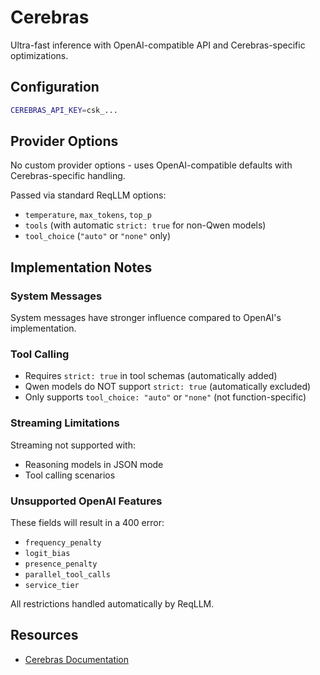 # Cerebras

Ultra-fast inference with OpenAI-compatible API and Cerebras-specific optimizations.

## Configuration

```bash
CEREBRAS_API_KEY=csk_...
```

## Provider Options

No custom provider options - uses OpenAI-compatible defaults with Cerebras-specific handling.

Passed via standard ReqLLM options:
- `temperature`, `max_tokens`, `top_p`
- `tools` (with automatic `strict: true` for non-Qwen models)
- `tool_choice` (`"auto"` or `"none"` only)

## Implementation Notes

### System Messages
System messages have stronger influence compared to OpenAI's implementation.

### Tool Calling
- Requires `strict: true` in tool schemas (automatically added)
- Qwen models do NOT support `strict: true` (automatically excluded)
- Only supports `tool_choice: "auto"` or `"none"` (not function-specific)

### Streaming Limitations
Streaming not supported with:
- Reasoning models in JSON mode
- Tool calling scenarios

### Unsupported OpenAI Features

These fields will result in a 400 error:
- `frequency_penalty`
- `logit_bias`
- `presence_penalty`
- `parallel_tool_calls`
- `service_tier`

All restrictions handled automatically by ReqLLM.

## Resources

- [Cerebras Documentation](https://docs.cerebras.ai/)
